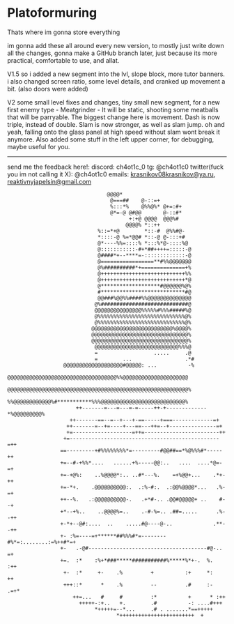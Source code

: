 # Platoformuring
Thats where im gonna store everything

im gonna add these all around every new version, to mostly just write down all the changes, gonna make a GitHub branch later, just because its more practical, comfortable to use, and allat.

V1.5
so i added a new segment into the lvl, slope block, more tutor banners. 
i also changed screen ratio, some level details, and cranked up movement a bit.
(also doors were added)


V2
some small level fixes and changes, tiny small new segment, for a new first enemy type - 
Meatgrinder - It will be static, shooting some meatballs that will be parryable. 
The biggest change here is movement. Dash is now triple, instead of double. Slam is now stronger, as well as slam jump.
oh and yeah, falling onto the glass panel at high speed without slam wont break it anymore.
Also added some stuff in the left upper corner, for debugging, maybe useful for you.



-------------------------------------------------------------------------------------------------------------------------


send me the feedback here!:
discord: ch4ot1c_0
tg: @ch4ot1c0
twitter(fuck you im not calling it X): @ch4ot1c0
emails: krasnikov08krasnikov@ya.ru, reaktivnyjapelsin@gmail.com

                                    @@@@*                                            
                                     @===##    @-::=+                                            
                                     %:::*%    @%%@%* @+=:#+                                     
                                     @*=-@ @#@@       @-::#*                                     
                                           +:+@ @@@@  @@@%#                                      
                                          @@@@% *::++                                            
                                 %::=*+@        *::-#  @%%#@-                                    
                                 *::::-@ %=*@@# *::-@ @-:::+#                                    
                                 @*----%%=::::% *:::%*@-::::%@                                   
                                 @:::::::::::-#+*##++++=:::::-@                                  
                                 @####*+--****=-:::::::::::::-@                                  
                                 @=================**#%%@@@@@@@                                  
                                 @%##########*+==============+%                                  
                                 @+++++++++++++++++++++++++++%%                                  
                                 @+++++++++++++++++++++++++++*@                                  
                                 @*******************#@@@@@@%@%                                  
                                 #***************************#@                                  
                                 @@###%@@%%####%%@@@@@@@@@@@@@@                                  
                                @%############################@                                  
                                @@@@@@@@@@@@@@@%%%%%#%%%#####%@                                  
                                @%%%%%%%%%%%%%%%%%%%%%%%%%%%%@%                                  
                                @%%%%%%%%%%%%%%%%%%%%%%%%%%%%@%                                  
                               @@@@@@@@@@@@@@@@@@@@@@@@@@%@@@@%                                  
                               @@@@@@@@@@@@@@@@@@@@@@@@@@@@@@@%                                  
                               @@@@@@@@@@@@@@@@@@@@@@@@@@@@@@@%                                  
                                @@@@@@@@@@@@@@@@@@@@@@@@@@@%%%@                                  
                                =                  .....     .@                                  
                                =        ...                 .*#                                 
                      @@@@@@@@@@@@@@@@@@@#@@@@@: ...          -%                                 
                      @@@@@@@@@@@@@@@@@@@@@@@@@@@@@@@@@@@%%@@@@@@@@@@@@@@@@@@@@@                 
                      @@@@@@@@@@@@@@@@@@@@@@@@@@@@@@@@@@@@@@@@@@@@@@@@@@@@@@@@@@%                
                       %%@@@@@@@@@@@@%#***********%%%@@@@@@@@@@@@@@@@@@@@@@@@@@@%                
                          ++-------=---=---=-=-----++-+-------------*%@@@@@@@@@%                 
                        ++-------==--=--+---+-==-----+===-------------=+                         
                       ++-------=--+=----+---==---++=--+---------------=+                        
                       +=-------------------=++=------------------------++                       
                      +=------------------------------------------------=++                      
                     ==---------+#%%%%%%%%*=---------#@@##==*%@%%%#*-----++                      
                     +=--#-+%%*....   ......+%-----@@:..   ....  ....*@=-=+                      
                     +=-+@%:    ..%@@@@*:.. ..#*---%.    =+%@@+...    .*+-++                     
                     +=-*+.    .@@@@@@@@@@:.  .:%-#:.  .:@@%@@@@*...   .%-=+                     
                     ++--%.   .:@@@@@@@@@@-.   .+*#-.. .@@#@@@@@+ ..    #--+                     
                     +*--+%..    ..@@@@%=..    .-#-%=.. .##=.....      .%--++                    
                     +-*+--@#:....  ..    .....#@----@-..             .**--++                    
                     +- :%=----=+******##%%%#*=--------#%*=:........:=%++#*=+                    
                     +-   .-@#--------------------------------------#@-..  =+                    
                     +=.  :*    :%+*###*****###########%*****%*+-.  %.    :++                    
                      +-  :*     +-    .%         +          :+     *:    ++                     
                      +++::*      *    .%         --         .#     :-  .=+*                     
                         ++=...   #     #         :*          +      * :++                       
                           +++++-:+..   +.        .#          -: ....#+++                        
                                *+++++=--*...     .# . .......*==+++++                           
                                       *++++++++++++++++++++++++  +   
